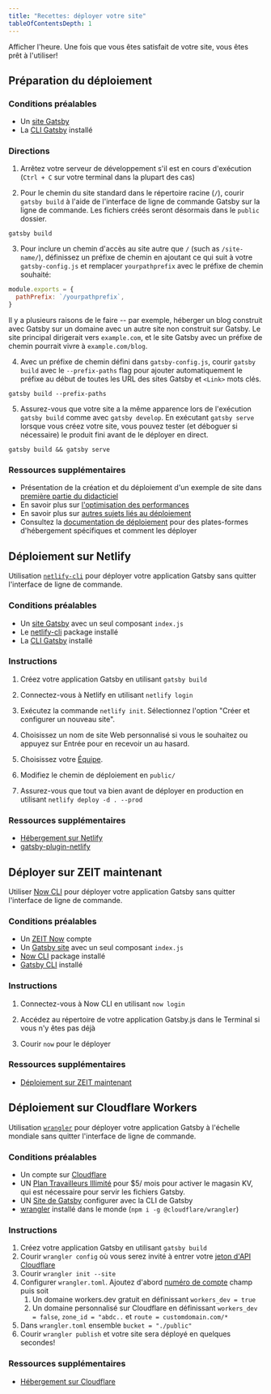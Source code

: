 ```yaml
---
title: "Recettes: déployer votre site"
tableOfContentsDepth: 1
---
```


Afficher l'heure. Une fois que vous êtes satisfait de votre site, vous êtes prêt à l'utiliser!

## Préparation du déploiement

### Conditions préalables

- Un [site Gatsby](/docs/quick-start)
- La [CLI Gatsby](/docs/gatsby-cli) installé

### Directions

1. Arrêtez votre serveur de développement s'il est en cours d'exécution (`Ctrl + C` sur votre terminal dans la plupart des cas)

2. Pour le chemin du site standard dans le répertoire racine (`/`), courir `gatsby build` à l'aide de l'interface de ligne de commande Gatsby sur la ligne de commande. Les fichiers créés seront désormais dans le `public` dossier.

```shell
gatsby build
```

3. Pour inclure un chemin d'accès au site autre que `/` (such as `/site-name/`), définissez un préfixe de chemin en ajoutant ce qui suit à votre `gatsby-config.js` et remplacer `yourpathprefix` avec le préfixe de chemin souhaité:

```js:title=gatsby-config.js
module.exports = {
  pathPrefix: `/yourpathprefix`,
}
```

Il y a plusieurs raisons de le faire -- par exemple, héberger un blog construit avec Gatsby sur un domaine avec un autre site non construit sur Gatsby. Le site principal dirigerait vers `example.com`, et le site Gatsby avec un préfixe de chemin pourrait vivre à `example.com/blog`.

4. Avec un préfixe de chemin défini dans `gatsby-config.js`, courir `gatsby build` avec le `--prefix-paths` flag pour ajouter automatiquement le préfixe au début de toutes les URL des sites Gatsby et `<Link>` mots clés.

```shell
gatsby build --prefix-paths
```

5. Assurez-vous que votre site a la même apparence lors de l'exécution `gatsby build` comme avec `gatsby develop`. En exécutant `gatsby serve` lorsque vous créez votre site, vous pouvez tester (et déboguer si nécessaire) le produit fini avant de le déployer en direct.

```shell
gatsby build && gatsby serve
```

### Ressources supplémentaires

- Présentation de la création et du déploiement d'un exemple de site dans [première partie du didacticiel](/tutorial/part-one/#deploying-a-gatsby-site)
- En savoir plus sur [l'optimisation des performances](/docs/performance/)
- En savoir plus sur [autres sujets liés au déploiement](/docs/preparing-for-deployment/)
- Consultez la [documentation de déploiement](/docs/deploying-and-hosting/) pour des plates-formes d'hébergement spécifiques et comment les déployer

## Déploiement sur Netlify

Utilisation [`netlify-cli`](https://www.netlify.com/docs/cli/) pour déployer votre application Gatsby sans quitter l'interface de ligne de commande.

### Conditions préalables

- Un [site Gatsby](/docs/quick-start) avec un seul composant `index.js`
- Le [netlify-cli](https://www.npmjs.com/package/netlify-cli) package installé
- La [CLI Gatsby](/docs/gatsby-cli) installé

### Instructions

1. Créez votre application Gatsby en utilisant `gatsby build`

2. Connectez-vous à Netlify en utilisant `netlify login`

3. Exécutez la commande `netlify init`. Sélectionnez l'option "Créer et configurer un nouveau site".

4. Choisissez un nom de site Web personnalisé si vous le souhaitez ou appuyez sur Entrée pour en recevoir un au hasard.

5. Choisissez votre [Équipe](https://www.netlify.com/docs/teams/).

6. Modifiez le chemin de déploiement en `public/`

7. Assurez-vous que tout va bien avant de déployer en production en utilisant `netlify deploy -d . --prod`

### Ressources supplémentaires

- [Hébergement sur Netlify](/docs/hosting-on-netlify)
- [gatsby-plugin-netlify](/packages/gatsby-plugin-netlify)

## Déployer sur ZEIT maintenant

Utiliser [Now CLI](https://zeit.co/download) pour déployer votre application Gatsby sans quitter l'interface de ligne de commande.

### Conditions préalables

- Un [ZEIT Now](https://zeit.co/signup) compte
- Un [Gatsby site](/docs/quick-start) avec un seul composant `index.js`
- [Now CLI](https://zeit.co/download) package installé
- [Gatsby CLI](/docs/gatsby-cli) installé

### Instructions

1. Connectez-vous à Now CLI en utilisant `now login`

2. Accédez au répertoire de votre application Gatsby.js dans le Terminal si vous n'y êtes pas déjà

3. Courir `now` pour le déployer

### Ressources supplémentaires

- [Déploiement sur ZEIT maintenant](/docs/deploying-to-zeit-now/)

## Déploiement sur Cloudflare Workers

Utilisation [`wrangler`](https://developers.cloudflare.com/workers/tooling/wrangler/) pour déployer votre application Gatsby à l'échelle mondiale sans quitter l'interface de ligne de commande.

### Conditions préalables

- Un compte sur [Cloudflare](https://dash.cloudflare.com/sign-up)
- UN [Plan Travailleurs Illimité](https://developers.cloudflare.com/workers/about/pricing/) pour \$5/ mois pour activer le magasin KV, qui est nécessaire pour servir les fichiers Gatsby.
- UN [Site de Gatsby](/docs/quick-start) configurer avec la CLI de Gatsby
- [wrangler](https://developers.cloudflare.com/workers/tooling/wrangler/install/) installé dans le monde (`npm i -g @cloudflare/wrangler`)

### Instructions

1. Créez votre application Gatsby en utilisant `gatsby build`
2. Courir `wrangler config` où vous serez invité à entrer votre [jeton d'API Cloudflare](https://developers.cloudflare.com/workers/quickstart/#api-token)
3. Courir `wrangler init --site`
4. Configurer `wrangler.toml`. Ajoutez d'abord [numéro de compte](https://developers.cloudflare.com/workers/quickstart/#account-id-and-zone-id) champ puis soit
   1. Un domaine workers.dev gratuit en définissant `workers_dev = true`
   2. Un domaine personnalisé sur Cloudflare en définissant `workers_dev = false`, `zone_id = "abdc..` et `route = customdomain.com/*`
5. Dans `wrangler.toml` ensemble `bucket = "./public"`
6. Courir `wrangler publish` et votre site sera déployé en quelques secondes!

### Ressources supplémentaires

- [Hébergement sur Cloudflare](/docs/deploying-to-cloudflare-workers)

